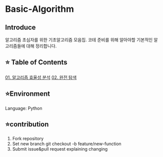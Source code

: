 # Basic-Algorithm


## Introduce
알고리즘 초심자를 위한 기초알고리즘 모음집.
코테 준비를 위해 알아야할 기본적인 알고리즘들에 대해 정리합니다. 


## ⭐ Table of Contents
[01. 알고리즘 효율성 분석](https://github.com/1224kang/Basic-Algorithm/tree/main/01.%20%EC%95%8C%EA%B3%A0%EB%A6%AC%EC%A6%98%20%ED%9A%A8%EC%9C%A8%EC%84%B1%20%EB%B6%84%EC%84%9D)
[02. 완전 탐색](https://github.com/1224kang/Basic-Algorithm/tree/main/02.%20%EC%99%84%EC%A0%84%20%ED%83%90%EC%83%89)




## ⭐Environment
Language: Python




## ⭐contribution
1. Fork repository
2. Set new branch git checkout -b feature/new-function
3. Submit issue&pull request explaining changing


